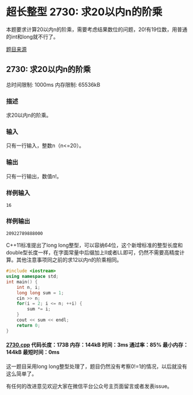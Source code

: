 # 超长整型 2730: 求20以内n的阶乘

本题要求计算20以内n的阶乘，需要考虑结果数位的问题，20!有19位数，用普通的int和long就不行了。

[题目来源](http://bailian.openjudge.cn/practice/2730/)

## 2730: 求20以内n的阶乘

总时间限制: 1000ms    内存限制: 65536kB

### 描述

求20以内n的阶乘。

### 输入

只有一行输入，整数n（n<=20）。

### 输出

只有一行输出，数值n!。

### 样例输入
```
16
```
### 样例输出
```
20922789888000
```
C++11标准提出了long long整型，可以容纳64位，这个新增标准的整型长度和double型长度一样，在字面常量中后缀加上ll或者LL即可，仍然不需要高精度计算。其他注意事项同之前的求12以内n的阶乘相同。
```cpp
#include <iostream>
using namespace std;
int main() {
	int n, i;
	long long sum = 1;
	cin >> n;
	for(i = 2; i <= n; ++i) {
		sum *= i;
	}
	cout << sum << endl;
	return 0;
}
```
#### [2730.cpp](https://github.com/Ienu/ExerciseEveryday/blob/master/Code/2700-2799/2730.cpp) 代码长度：173B 内存：144kB 时间：3ms 通过率：85% 最小内存：144kB  最短时间：0ms

这一题目采用long long整型处理了，题目仍然没有考察0!=1的情况，以后就没有这么简单了。

有任何的改进意见欢迎大家在微信平台公众号主页面留言或者发表issue。

